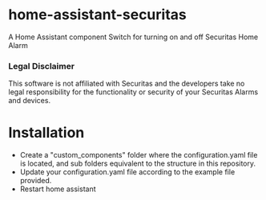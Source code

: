 # home-assistant-securitas
A Home Assistant component Switch for turning on and off Securitas Home Alarm

### Legal Disclaimer
This software is not affiliated with Securitas and the developers take no legal responsibility for the functionality or security of your Securitas Alarms and devices.

# Installation

* Create a "custom_components" folder where the configuration.yaml file is located, and sub folders equivalent to the structure in this repository.
* Update your configuration.yaml file according to the example file provided.
* Restart home assistant
